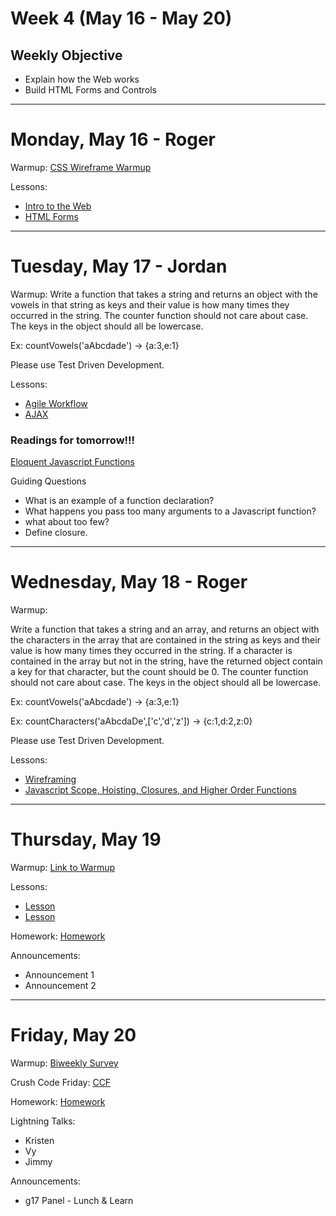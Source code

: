 # Week 4 (May 16 - May 20)
## Weekly Objective

- Explain how the Web works
- Build HTML Forms and Controls

---

# Monday, May 16 - Roger

Warmup: [CSS Wireframe Warmup](https://github.com/gSchool/cssWireframeWarmup)

Lessons:
- [Intro to the Web](https://workbook.galvanize.com/cohorts/68/articles/3111)
- [HTML Forms](https://workbook.galvanize.com/cohorts/68/articles/3067)


---

# Tuesday, May 17 - Jordan

Warmup:
Write a function that takes a string and returns an object with the vowels in that string as keys and their value is how many times they occurred in the string. The counter function should not care about case. The keys in the object should all be lowercase.

 Ex: countVowels('aAbcdade') -> {a:3,e:1}

Please use Test Driven Development.

Lessons:
- [Agile Workflow](https://workbook.galvanize.com/cohorts/68/articles/3116)
- [AJAX](https://workbook.galvanize.com/cohorts/68/articles/3112)


### Readings for tomorrow!!!

[Eloquent Javascript Functions](http://eloquentjavascript.net/03_functions.html)

Guiding Questions
* What is an example of a function declaration?
* What happens you pass too many arguments to a Javascript function?
* what about too few?
* Define closure.


---

# Wednesday, May 18 - Roger

Warmup:

Write a function that takes a string and an array, and returns an object with the characters in the array that are contained in the string as keys and their value is how many times they occurred in the string. If a character is contained in the array but not in the string, have the returned object contain a key for that character, but the count should be 0. The counter function should not care about case. The keys in the object should all be lowercase.

 Ex: countVowels('aAbcdade') -> {a:3,e:1}

 Ex: countCharacters('aAbcdaDe',['c','d','z']) -> {c:1,d:2,z:0}

Please use Test Driven Development.

Lessons:
- [Wireframing](https://workbook.galvanize.com/cohorts/68/student_dashboard)
- [Javascript Scope, Hoisting, Closures, and Higher Order Functions](https://workbook.galvanize.com/cohorts/68/articles/3090)

---

# Thursday, May 19

Warmup: [Link to Warmup](http://github.com/gSchool)

Lessons:
- [Lesson](https://workbook.galvanize.com/cohorts/68/student_dashboard)
- [Lesson](https://workbook.galvanize.com/cohorts/68/student_dashboard)

Homework: [Homework](https://workbook.galvanize.com/cohorts/68/student_dashboard)

Announcements:
- Announcement 1
- Announcement 2

---

# Friday, May 20

Warmup: [Biweekly Survey](https://docs.google.com/forms/d/1XsnxPufkGL24Bnsa_8IxcyJT6-VudP4QC9VqbTbctAw/viewform?usp=send_form)

Crush Code Friday: [CCF](https://workbook.galvanize.com/cohorts/68/student_dashboard)

Homework: [Homework](https://workbook.galvanize.com/cohorts/68/student_dashboard)

Lightning Talks:

- Kristen
- Vy
- Jimmy

Announcements:
- g17 Panel - Lunch & Learn
